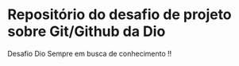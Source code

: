 # Repositório do desafio de projeto sobre Git/Github da Dio
Desafio Dio
Sempre em busca de conhecimento !!

